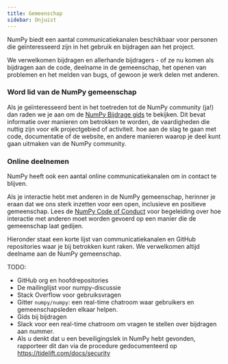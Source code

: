 ```yaml
---
title: Gemeenschap
sidebar: Onjuist
---
```


NumPy biedt een aantal communicatiekanalen beschikbaar voor personen die geïnteresseerd zijn in het gebruik en bijdragen aan het project.

We verwelkomen bijdragen en allerhande bijdragers - of ze nu komen als bijdragen aan de code, deelname in de gemeenschap, het openen van problemen en het melden van bugs, of gewoon je werk delen met anderen.

### Word lid van de NumPy gemeenschap

Als je geïnteresseerd bent in het toetreden tot de NumPy community (ja!) dan raden we je aan om de [NumPy Bijdrage gids](https://www.numpy.org/devdocs/dev/index.html) te bekijken. Dit bevat informatie over manieren om betrokken te worden, de vaardigheden die nuttig zijn voor elk projectgebied of activiteit. hoe aan de slag te gaan met code, documentatie of de website, en andere manieren waarop je deel kunt gaan uitmaken van de NumPy community.

### Online deelnemen

NumPy heeft ook een aantal online communicatiekanalen om in contact te blijven.

Als je interactie hebt met anderen in de NumPy gemeenschap, herinner je eraan dat we ons sterk inzetten voor een open, inclusieve en positieve gemeenschap. Lees de [NumPy Code of Conduct](https://www.numpy.org/devdocs/dev/conduct/code_of_conduct.html) voor begeleiding over hoe interactie met anderen moet worden gevoerd op een manier die de gemeenschap laat gedijen.

Hieronder staat een korte lijst van communicatiekanalen en GitHub repositories waar je bij betrokken kunt raken. We verwelkomen altijd deelname aan de NumPy gemeenschap.

TODO:

- GitHub org en hoofdrepositories
- De mailinglijst voor numpy-discussie
- Stack Overflow voor gebruiksvragen
- Gitter `numpy/numpy`: een real-time chatroom waar gebruikers en gemeenschapsleden elkaar helpen.
- Gids bij bijdragen
- Slack voor een real-time chatroom om vragen te stellen over bijdragen aan nummer.
- Als u denkt dat u een beveiligingslek in NumPy hebt gevonden, rapporteer dit dan via de procedure gedocumenteerd op https://tidelift.com/docs/security
